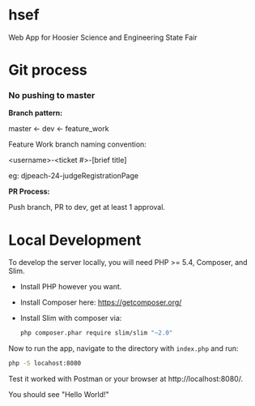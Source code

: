 # hsef

Web App for Hoosier Science and Engineering State Fair

# Git process

### **No pushing to master**

**Branch pattern:**

master <- dev <- feature_work

Feature Work branch naming convention:

\<username>-<ticket #>-[brief title]

eg: djpeach-24-judgeRegistrationPage

**PR Process:**

Push branch, PR to dev, get at least 1 approval.

# Local Development

To develop the server locally, you will need PHP >= 5.4, Composer, and Slim.

- Install PHP however you want.
- Install Composer here: https://getcomposer.org/
- Install Slim with composer via:

  ```bash
  php composer.phar require slim/slim "~2.0"
  ```

Now to run the app, navigate to the directory with `index.php` and run:

```bash
php -S locahost:8080
```

Test it worked with Postman or your browser at http://localhost:8080/.

You should see "Hello World!"
